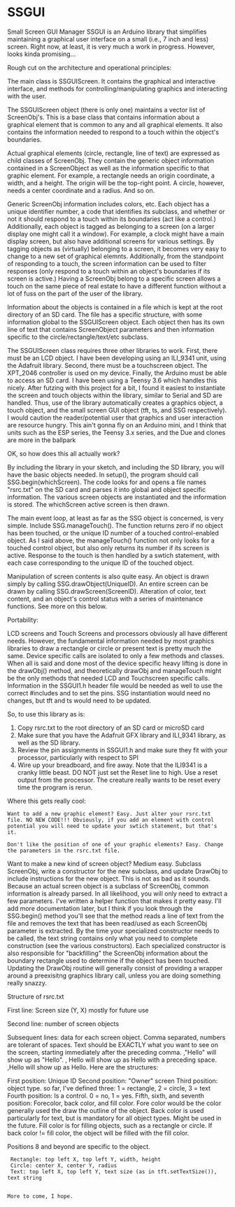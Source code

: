 # SSGUI
Small Screen GUI Manager
SSGUI is an Arduino library that simplifies maintaining a graphical user interface on a small (i.e., 7 inch and less) screen. Right now, at least, it is very much a work in progress. However, looks kinda promising...

Rough cut on the architecture and operational principles:

The main class is SSGUIScreen. It contains the graphical and interactive interface, and methods for controlling/manipulating graphics and interacting with the user.

The SSGUIScreen object (there is only one) maintains a vector list of ScreenObj's. This is a base class that contains information about a graphical element that is common to any and all graphical elements. It also contains the information needed to respond to a touch within the object's boundaries.

Actual graphical elements (circle, rectangle, line of text) are expressed as child classes of ScreenObj. They contain the generic object information contained in a ScreenObject as well as the information specific to that graphic element. For example, a rectangle needs an origin coordinate, a width, and a height. The origin will be the top-right point. A circle, however, needs a center coordinate and a radius. And so on.

Generic ScreenObj information includes colors, etc. Each object has a unique identifier number, a code that identifies its subclass, and whether or not it should respond to a touch within its boundaries (act like a control.) Additionally, each object is tagged as belonging to a screen (on a larger display one might call it a window). For example, a clock might have a main display screen, but also have additional screens for various settings. By tagging objects as (virtually) belonging to a screen, it becomes very easy to change to a new set of graphical elemnts. Additionally, from the standpoint of responding to a touch, the screen information can be used to filter responses (only respond to a touch within an object's boundaries if its screen is active.) Having a ScreenObj belong to a specific screen allows a touch on the same piece of real estate to have a different function without a lot of fuss on the part of the user of the library.

Information about the objects is contained in a file which is kept at the root directory of an SD card. The file has a specific structure, with some information global to the SSGUIScreen object. Each object then has its own line of text that contains ScreenObject parameters and then information specific to the circle/rectangle/text/etc subclass.

The SSGUIScreen class requires three other libraries to work. First, there must be an LCD object. I have been developing using an ILI_9341 unit, using the Adafruit library. Second, there must be a touchscreen object. The XPT_2046 controller is used on my device. Finally, the Arduino must be able to access an SD card. I have been using a Teensy 3.6 which handles this nicely.  After futzing with this project for a bit, I found it easiest to instantiate the screen and touch objects within the library, similar to Serial and SD are handled. Thus, use of the library automatically creates a graphics object, a touch object, and the small screen GUI object (tft, ts, and SSG respectively).  I would caution the reader/potential user that graphics and user interaction are resource hungry. This ain't gonna fly on an Arduino mini, and I think that units such as the ESP series, the Teensy 3.x series, and the Due and clones are more in the ballpark

OK, so how does this all actually work?

By including the library in your sketch, and including the SD library, you will have the basic objects needed. In setup(), the program should call SSG.begin(whichScreen). The code looks for and opens a file names "rsrc.txt" on the SD card and parses it into global and object specific information. The various screen objects are instantiated and the information is stored. The whichScreen active screen is then drawn.

The main event loop, at least as far as the SSG object is concerned, is very simple. Include SSG.manageTouch(). The function returns zero if no object has been touched, or the unique ID number of a touched control-enabled object. As I said above, the manageTouch() function not only looks for a touched control object, but also only returns its number if its screen is active. Response to the touch is then handled by a swtich statement, with each case corresponding to the unique ID of the touched object.

Manipulation of screen contents is also quite easy. An object is drawn simply by calling SSG.drawObject(UniqueID). An entire screen can be drawn by calling SSG.drawScreen(ScreenID). Alteration of color, text content, and an object's control status with a series of maintenance functions. See more on this below.

Portability:

LCD screens and Touch Screens and processors obviously all have different needs. However, the fundamental information needed by most graphics libraries to draw a rectangle or circle or present text is pretty much the same. Device specific calls are isolated to only a few methods and classes. When all is said and done most of the device specific heavy lifting is done in the drawObj() method, and theoretically drawObj and manageTouch might be the only methods that needed LCD and Touchscreen specific calls. Information in the SSGUI1.h header file would be needed as well to use the correct #includes and to set the pins. SSG instantiation would need no changes, but tft and ts would need to be updated.

So, to use this library as is:
  1. Copy rsrc.txt to the root directory of an SD card or microSD card
  2. Make sure that you have the Adafruit GFX library and ILI_9341 library, as well as the SD library.
  3. Review the pin assignments in SSGUI1.h and make sure they fit with your processor, particularly with respect to SPI
  4. Wire up your breadboard, and fire away. Note that the ILI9341 is a cranky little beast. DO NOT just set the Reset line to high. Use a reset output from the processor. The creature really wants to be reset every time the program is rerun.
  
Where this gets really cool:

    Want to add a new graphic element? Easy. Just alter your rsrc.txt file. NO NEW CODE!!! Obviously, if you add an element with control potential you will need to update your swtich statement, but that's it.
  
    Don't like the position of one of your graphic elements? Easy. Change the parameters in the rsrc.txt file.
  
   Want to make a new kind of screen object? Medium easy. Subclass ScreenObj, write a constructor for the new subclass, and update DrawObj to include instructions for the new object. This is not as bad as it sounds. Because an actual screen object is a subclass of ScreenObj, common information is already parsed. In all likelihood, you will only need to extract a few parameters. I've written a helper function that makes it pretty easy. I'll add more documentation later, but I think if you look through the SSG.begin() method you'll see that the method reads a line of text from the file and removes the text that has been read/used as each ScreenObj parameter is extracted. By the time your specialized constructor needs to be called, the text string contains only what you need to complete construction (see the various constructors). Each specialized constructor is also responsible for "backfilling" the ScreenObj information about the boundary rectangle used to determine if the object has been touched. Updating the DrawObj routine will generally consist of providing a wrapper around a preexisitng graphics library call, unless you are doing something really snazzy.
  
Structure of rsrc.txt

   First line: Screen size (Y, X) mostly for future use
  
   Second line: number of screen objects
  
   Subsequent lines: data for each screen object. Comma separated, numbers are tolerant of spaces. Text should be EXACTLY what you want to see on the screen, starting immediately after the preceding comma. ,"Hello" will show up as "Hello".  , Hello will show up as Hello with a preceding space. ,Hello will show up as Hello.  Here are the structures:
  
   First position: Unique ID
   Second position: "Owner" screen
   Third position: object type. so far, I've defined three: 1 = rectangle, 2 = circle, 3 = text
   Fourth position: Is a control.  0 = no, 1 = yes.
   Fifth, sixth, and seventh position: Forecolor, back color, and fill color. Fore color would be the color generally used the draw the outline of the object. Back color is used particularly for text, but is mandatory for all object types. Might be used in the future. Fill color is for filling objects, such as a rectangle or circle. If back color != fill color, the object will be filled with the fill color.
  
  Positions 8 and beyond are specific to the object.
  
     Rectangle: top left X, top left Y, width, height
     Circle: center X, center Y, radius
     Text: top left X, top left Y, text size (as in tft.setTextSize()), text string
    
    
    More to come, I hope.
